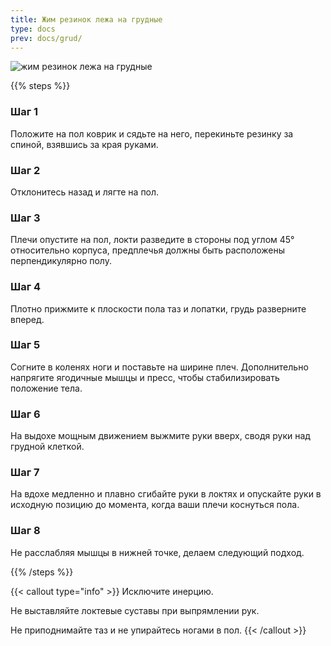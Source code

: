 ```yaml
---
title: Жим резинок лежа на грудные
type: docs
prev: docs/grud/
---
```

![жим резинок лежа на грудные](https://github.com/user-attachments/assets/bf2fbf58-3a11-4ce0-9bd1-019d545ac87f)


{{% steps %}}

### Шаг 1
Положите на пол коврик и сядьте на него, перекиньте резинку за спиной, взявшись за края руками.

### Шаг 2
Отклонитесь назад и лягте на пол.

### Шаг 3
Плечи опустите на пол, локти разведите в стороны под углом 45° относительно корпуса, предплечья должны быть расположены перпендикулярно полу.

### Шаг 4
Плотно прижмите к плоскости пола таз и лопатки, грудь разверните вперед.

### Шаг 5
Согните в коленях ноги и поставьте на ширине плеч. Дополнительно напрягите ягодичные мышцы и пресс, чтобы стабилизировать положение тела.

### Шаг 6
На выдохе мощным движением выжмите руки вверх, сводя руки над грудной клеткой.

### Шаг 7
На вдохе медленно и плавно сгибайте руки в локтях и опускайте руки в исходную позицию до момента, когда ваши плечи коснуться пола.

### Шаг 8
Не расслабляя мышцы в нижней точке, делаем следующий подход.

{{% /steps %}}

{{< callout type="info" >}}
Исключите инерцию.

﻿﻿Не выставляйте локтевые суставы при выпрямлении рук.

﻿﻿Не приподнимайте таз и не упирайтесь ногами в пол.
{{< /callout >}}
